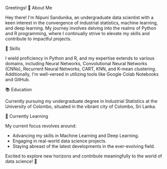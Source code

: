 Greetings! 👋
About Me

Hey there! I'm Nipuni Sandunika, an undergraduate data scientist with a keen interest in the convergence of industrial statistics, machine learning, and deep learning. My journey involves delving into the realms of Python and R programming, where I continually strive to elevate my skills and contribute to impactful projects.

🔧 Skills

I wield proficiency in Python and R, and my expertise extends to various domains, including Neural Networks, Convolutional Neural Networks (CNNs), Recurrent Neural Networks, CART, KNN, and K-mean clustering. Additionally, I'm well-versed in utilizing tools like Google Colab Notebooks and GitHub.

📚 Education

Currently pursuing my undergraduate degree in Industrial Statistics at the University of Colombo, situated in the vibrant city of Colombo, Sri Lanka.

🌱 Currently Learning

My current focus revolves around:

+ Advancing my skills in Machine Learning and Deep Learning.
+ Engaging in real-world data science projects.
+ Staying abreast of the latest developments in the ever-evolving field.

Excited to explore new horizons and contribute meaningfully to the world of data science! 🚀
